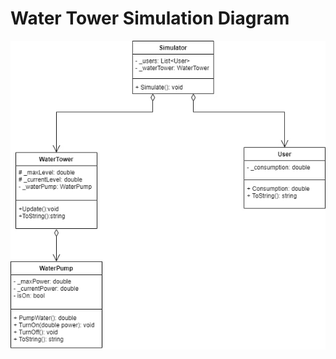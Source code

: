 # Water Tower Simulation Diagram
![Water Tower Simulator Diagram](https://github.com/HOK405/SSWU_BohdanTereshchenko_NET_CAMP/blob/main/Home_task_3/Water%20Tower%20Simulator.jpg)
